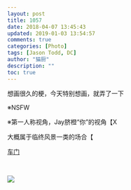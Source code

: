 ```yaml
---
layout: post
title: 1057
date: 2018-04-07 13:45:43
updated: 2019-01-03 13:54:57
comments: true
categories: [Photo]
tags: [Jason Todd, DC]
author: "猫厨"
description: ""
toc: true
---
```


<p>想画很久的梗，今天特别想画，就弄了一下</p> 
<p>※NSFW</p> 
<p>※第一人称视角，Jay脐橙“你”的视角【X</p> 
<p>大概属于临终风景一类的场合【<br /></p> 
<p><a rel="nofollow" href="http://file.damidick.anime-japan.net/222.jpg" target="_blank"  >车门</a></p> 
<p><br /></p>

![](https://imglf5.nosdn.127.net/img/cVZNdzJtQk9JV2VMbHU2Wnl6Z1NRMzBoUE5mamxoUlhhRDdZejloRnBZVG1sb2lSMnlpTmpRPT0.png)